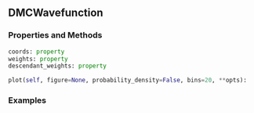 ## <a id="RynDMC.Wavefunction.DMCWavefunction">DMCWavefunction</a>


### Properties and Methods
```python
coords: property
weights: property
descendant_weights: property
```
```python
plot(self, figure=None, probability_density=False, bins=20, **opts): 
```

### Examples
